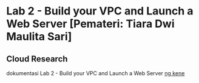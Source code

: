 
# Lab 2 - Build your VPC and Launch a Web Server [Pemateri: Tiara Dwi Maulita Sari]
## Cloud Research
dokumentasi Lab 2 - Build your VPC and Launch a Web Server [ng kene](https://docs.google.com/document/d/1EGlX4uYWVGFXziil-9eTymo378oVP7Tf-64wtChIYi4/edit?usp=drive_link)

